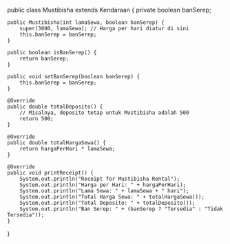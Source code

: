 public class Mustibisha extends Kendaraan {
    private boolean banSerep;

    public Mustibisha(int lamaSewa, boolean banSerep) {
        super(3000, lamaSewa); // Harga per hari diatur di sini
        this.banSerep = banSerep;
    }

    public boolean isBanSerep() {
        return banSerep;
    }

    public void setBanSerep(boolean banSerep) {
        this.banSerep = banSerep;
    }

    @Override
    public double totalDeposito() {
        // Misalnya, deposito tetap untuk Mustibisha adalah 500
        return 500;
    }

    @Override
    public double totalHargaSewa() {
        return hargaPerHari * lamaSewa;
    }

    @Override
    public void printReceipt() {
        System.out.println("Receipt for Mustibisha Rental");
        System.out.println("Harga per Hari: " + hargaPerHari);
        System.out.println("Lama Sewa: " + lamaSewa + " hari");
        System.out.println("Total Harga Sewa: " + totalHargaSewa());
        System.out.println("Total Deposito: " + totalDeposito());
        System.out.println("Ban Serep: " + (banSerep ? "Tersedia" : "Tidak Tersedia"));
    }
}
